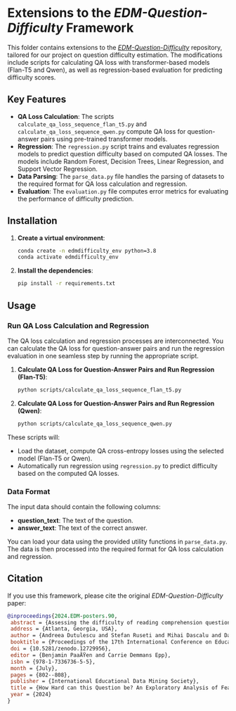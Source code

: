 
# Extensions to the *EDM-Question-Difficulty* Framework

This folder contains extensions to the [*EDM-Question-Difficulty*](https://github.com/readerbench/EDM-Question-Difficulty) repository, tailored for our project on question difficulty estimation. The modifications include scripts for calculating QA loss with transformer-based models (Flan-T5 and Qwen), as well as regression-based evaluation for predicting difficulty scores.

## Key Features
- **QA Loss Calculation**: The scripts `calculate_qa_loss_sequence_flan_t5.py` and `calculate_qa_loss_sequence_qwen.py` compute QA loss for question-answer pairs using pre-trained transformer models.
- **Regression**: The `regression.py` script trains and evaluates regression models to predict question difficulty based on computed QA losses. The models include Random Forest, Decision Trees, Linear Regression, and Support Vector Regression.
- **Data Parsing**: The `parse_data.py` file handles the parsing of datasets to the required format for QA loss calculation and regression.
- **Evaluation**: The `evaluation.py` file computes error metrics for evaluating the performance of difficulty prediction.

## Installation

1. **Create a virtual environment**:
   ```bash
   conda create -n edmdifficulty_env python=3.8
   conda activate edmdifficulty_env
   ```

2. **Install the dependencies**:
   ```bash
   pip install -r requirements.txt
   ```

## Usage

### Run QA Loss Calculation and Regression

The QA loss calculation and regression processes are interconnected. You can calculate the QA loss for question-answer pairs and run the regression evaluation in one seamless step by running the appropriate script.

1. **Calculate QA Loss for Question-Answer Pairs and Run Regression (Flan-T5)**:
   ```bash
   python scripts/calculate_qa_loss_sequence_flan_t5.py
   ```

2. **Calculate QA Loss for Question-Answer Pairs and Run Regression (Qwen)**:
   ```bash
   python scripts/calculate_qa_loss_sequence_qwen.py
   ```

These scripts will:
- Load the dataset, compute QA cross-entropy losses using the selected model (Flan-T5 or Qwen).
- Automatically run regression using `regression.py` to predict difficulty based on the computed QA losses.

### Data Format

The input data should contain the following columns:

- **question_text**: The text of the question.
- **answer_text**: The text of the correct answer.

You can load your data using the provided utility functions in `parse_data.py`. The data is then processed into the required format for QA loss calculation and regression.

## Citation

If you use this framework, please cite the original *EDM-Question-Difficulty* paper:

```bibtex
@inproceedings{2024.EDM-posters.90,
 abstract = {Assessing the difficulty of reading comprehension questions is crucial to educational methodologies and language understanding technologies. Traditional methods of assessing question difficulty frequently rely on human judgments or shallow metrics, often failing to accurately capture the intricate cognitive demands of answering a question. This study delves into the task of automated question difficulty assessment, exploring the potential of leveraging Large Language Models (LLMs) to enhance the comprehension of the context and interconnections required to address a question. Our method incorporates multiple LLM-based difficulty measures and compares their performance on the FairytaleQA educational dataset with the ground truth benchmarks of human-annotated difficulty labels. Besides comparing different computational methods, this study also bridges the gap between machine and human understanding of question difficulty by analyzing the correlation between LLM-based measures and human perceptions. Our results provide valuable insights into the capabilities of LLMs in educational settings, particularly in the context of reading comprehension.},
 address = {Atlanta, Georgia, USA},
 author = {Andreea Dutulescu and Stefan Ruseti and Mihai Dascalu and Danielle Mcnamara},
 booktitle = {Proceedings of the 17th International Conference on Educational Data Mining},
 doi = {10.5281/zenodo.12729956},
 editor = {Benjamin PaaÃŸen and Carrie Demmans Epp},
 isbn = {978-1-7336736-5-5},
 month = {July},
 pages = {802--808},
 publisher = {International Educational Data Mining Society},
 title = {How Hard can this Question be? An Exploratory Analysis of Features Assessing Question Difficulty using LLMs},
 year = {2024}
}
```

